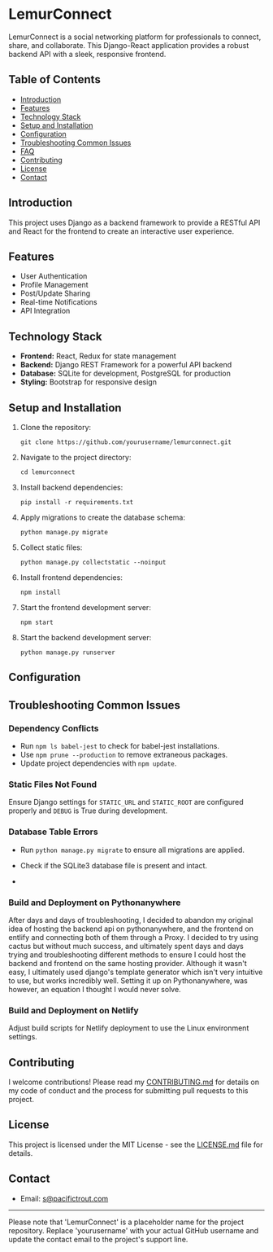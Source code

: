 
# LemurConnect

LemurConnect is a social networking platform for professionals to connect, share, and collaborate. This Django-React application provides a robust backend API with a sleek, responsive frontend.

## Table of Contents

- [Introduction](#introduction)
- [Features](#features)
- [Technology Stack](#technology-stack)
- [Setup and Installation](#setup-and-installation)
- [Configuration](#configuration)
- [Troubleshooting Common Issues](#troubleshooting-common-issues)
- [FAQ](#faq)
- [Contributing](#contributing)
- [License](#license)
- [Contact](#contact)

## Introduction

This project uses Django as a backend framework to provide a RESTful API and React for the frontend to create an interactive user experience.

## Features

- User Authentication
- Profile Management
- Post/Update Sharing
- Real-time Notifications
- API Integration

## Technology Stack

- **Frontend:** React, Redux for state management
- **Backend:** Django REST Framework for a powerful API backend
- **Database:** SQLite for development, PostgreSQL for production
- **Styling:** Bootstrap for responsive design

## Setup and Installation

1. Clone the repository:
   ```shell
   git clone https://github.com/yourusername/lemurconnect.git
   ```
2. Navigate to the project directory:
   ```shell
   cd lemurconnect
   ```
3. Install backend dependencies:
   ```shell
   pip install -r requirements.txt
   ```
4. Apply migrations to create the database schema:
   ```shell
   python manage.py migrate
   ```
5. Collect static files:
   ```shell
   python manage.py collectstatic --noinput
   ```
6. Install frontend dependencies:
   ```shell
   npm install
   ```
7. Start the frontend development server:
   ```shell
   npm start
   ```
8. Start the backend development server:
   ```shell
   python manage.py runserver
   ```

## Configuration



## Troubleshooting Common Issues

### Dependency Conflicts

- Run `npm ls babel-jest` to check for babel-jest installations.
- Use `npm prune --production` to remove extraneous packages.
- Update project dependencies with `npm update`.

### Static Files Not Found

Ensure Django settings for `STATIC_URL` and `STATIC_ROOT` are configured properly and `DEBUG` is True during development.

### Database Table Errors

- Run `python manage.py migrate` to ensure all migrations are applied.
- Check if the SQLite3 database file is present and intact.

- 
### Build and Deployment on Pythonanywhere

After days and days of troubleshooting, I decided to abandon my original idea of hosting the backend api on pythonanywhere, and the frontend on entlify and connecting both of them through a Proxy. I decided to try using cactus but without much success, and ultimately spent days and days trying and troubleshooting different methods to ensure I could host the backend and frontend on the same hosting provider. Although it wasn't easy, I ultimately used django's template generator which isn't very intuitive to use, but works incredibly well. Setting it up on Pythonanywhere, was however, an equation I thought I would never solve.

### Build and Deployment on Netlify

Adjust build scripts for Netlify deployment to use the Linux environment settings.


## Contributing

I welcome contributions! Please read my [CONTRIBUTING.md](CONTRIBUTING.md) for details on my code of conduct and the process for submitting pull requests to this project.

## License

This project is licensed under the MIT License - see the [LICENSE.md](LICENSE.md) file for details.

## Contact

- Email: s@pacifictrout.com

---

Please note that 'LemurConnect' is a placeholder name for the project repository. Replace 'yourusername' with your actual GitHub username and update the contact email to the project's support line.
